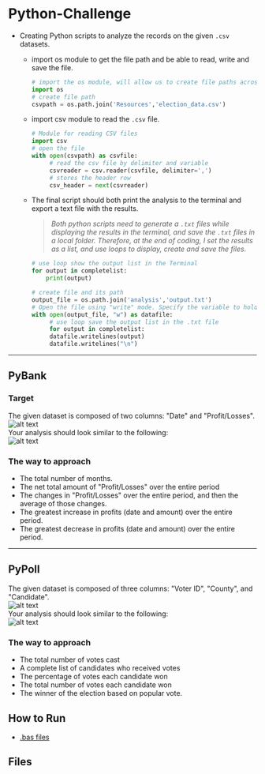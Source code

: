 # Python-Challenge
- Creating Python scripts to analyze the records on the given `.csv` datasets.<br />
  - import os module to get the file path and be able to read, write and save the file.
    ``` Python
    # import the os module, will allow us to create file paths across operating systems
    import os
    # create file path
    csvpath = os.path.join('Resources','election_data.csv')

      ```
  - import csv module to read the `.csv` file.
    ``` Python
    # Module for reading CSV files
    import csv
    # open the file
    with open(csvpath) as csvfile:
         # read the csv file by delimiter and variable
         csvreader = csv.reader(csvfile, delimiter=',')
         # stores the header row
         csv_header = next(csvreader)
    ```
  - The final script should both print the analysis to the terminal and export a text file with the results.<br />
  
     > *Both python scripts need to generate a `.txt` files while displaying the results in the terminal, and save the `.txt` files in a local folder. Therefore, at the end of coding, I set the results as a list, and use loops to display, create and save the files.*<br />
     ``` Python
     # use loop show the output list in the Terminal
     for output in completelist:
         print(output)

     # create file and its path
     output_file = os.path.join('analysis','output.txt')
     # Open the file using "write" mode. Specify the variable to hold the contents
     with open(output_file, "w") as datafile:
          # use loop save the output list in the .txt file
          for output in completelist:
          datafile.writelines(output)
          datafile.writelines("\n")
     ```
--- 

## PyBank
### Target
The given dataset is composed of two columns: "Date" and "Profit/Losses".<br />
![alt text](https://github.com/Ash-Tao/python-challenge/blob/main/Image/PyBank%20Resources%20Datasets%20.png)<br />
Your analysis should look similar to the following:<br />
![alt text](https://github.com/Ash-Tao/python-challenge/blob/main/Image/Results%20for%20PyBank.png)<br />

### The way to approach
- The total number of months.
- The net total amount of "Profit/Losses" over the entire period
- The changes in "Profit/Losses" over the entire period, and then the average of those changes.
- The greatest increase in profits (date and amount) over the entire period.
- The greatest decrease in profits (date and amount) over the entire period.
---

## PyPoll
The given dataset is composed of three columns: "Voter ID", "County", and "Candidate".<br />
![alt text](https://github.com/Ash-Tao/python-challenge/blob/main/Image/PyPoll%20Resources%20Datasets%20.png)<br />
Your analysis should look similar to the following:<br />
![alt text](https://github.com/Ash-Tao/python-challenge/blob/main/Image/Results%20for%20PyPoll.png)<br />
### The way to approach
- The total number of votes cast
- A complete list of candidates who received votes
- The percentage of votes each candidate won
- The total number of votes each candidate won
- The winner of the election based on popular vote.

## How to Run
- [.bas files](https://github.com/Ash-Tao/VBA-challenge/tree/main/bas%20files)<br />
## Files
